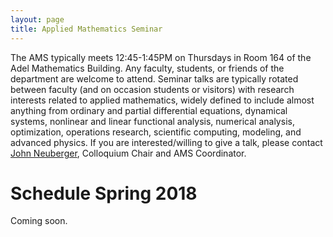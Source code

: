 ```yaml
---
layout: page
title: Applied Mathematics Seminar
---
```


The AMS typically meets 12:45-1:45PM on Thursdays in Room 164 of the Adel Mathematics Building.  Any faculty, students, or friends of the department are welcome to attend. Seminar talks are typically rotated between faculty (and on occasion students or visitors) with research interests related to applied mathematics, widely defined to include almost anything from ordinary and partial differential equations, dynamical systems, nonlinear and linear functional analysis, numerical analysis, optimization, operations research, scientific computing, modeling, and advanced physics. If you are interested/willing to give a talk, please contact [John Neuberger](mailto:John.Neuberger@nau.edu), Colloquium Chair and AMS Coordinator.

# Schedule Spring 2018 #

Coming soon.

<!--
- 9/8/2016		Jeffrey Covington, on his research with Neuberger on
				the existence of solutions to semilinear elliptic PDE, particularly on the dumbell.
- 9/15/2016		Shafiu Jibrin, on Finding the inertia of a symmetric matrix.
- 9/22/2016		Jibrin continues.
- 9/29/2016 	Neuberger
- 10/6 			Blows - Population modeling.
- 10/13 		Blows
- 10/20 		Neuberger - O(h^2) second difference matrices.
- 10/27 		Etude Oneel-Judy will discuss
“Modeling the Non-Euclidean Geometry of Flat Minkowski Space Using Projective Euclidean Surfaces.”   This project explores the
conceptual and mathematical development of a new representation of flat Minkowski space that visually encodes the
geometric properties of flat spacetime.  Further work and potential applications of this model will be discussed.
-->
